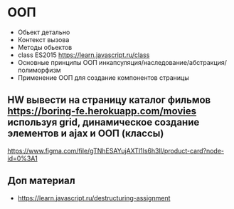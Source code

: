 # ООП 
- Обьект детально
- Контекст вызова
- Методы обьектов
- class ES2015 https://learn.javascript.ru/class
- Основные принципы ООП инкапсуляция/наследование/абстракция/полиморфизм
- Применение ООП для создание компонентов страницы


## HW вывести на страницу каталог фильмов https://boring-fe.herokuapp.com/movies используя grid, динамическое создание элементов и ajax и ООП (классы)
https://www.figma.com/file/gTNhESAYujAXTl1ls6h3Il/product-card?node-id=0%3A1
## Доп материал
- https://learn.javascript.ru/destructuring-assignment
